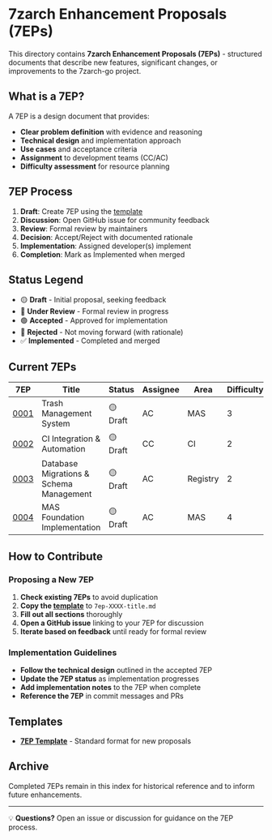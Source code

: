 # 7zarch Enhancement Proposals (7EPs)

This directory contains **7zarch Enhancement Proposals (7EPs)** - structured documents that describe new features, significant changes, or improvements to the 7zarch-go project.

## What is a 7EP?

A 7EP is a design document that provides:
- **Clear problem definition** with evidence and reasoning
- **Technical design** and implementation approach  
- **Use cases** and acceptance criteria
- **Assignment** to development teams (CC/AC)
- **Difficulty assessment** for resource planning

## 7EP Process

1. **Draft**: Create 7EP using the [template](template.md)
2. **Discussion**: Open GitHub issue for community feedback  
3. **Review**: Formal review by maintainers
4. **Decision**: Accept/Reject with documented rationale
5. **Implementation**: Assigned developer(s) implement
6. **Completion**: Mark as Implemented when merged

## Status Legend

- 🟡 **Draft** - Initial proposal, seeking feedback
- 🔵 **Under Review** - Formal review in progress  
- 🟢 **Accepted** - Approved for implementation
- 🔴 **Rejected** - Not moving forward (with rationale)
- ✅ **Implemented** - Completed and merged

## Current 7EPs

| 7EP | Title | Status | Assignee | Area | Difficulty | Created | Updated |
|-----|-------|--------|----------|------|------------|---------|---------|
| [0001](7ep-0001-trash-management.md) | Trash Management System | 🟡 Draft | AC | MAS | 3 | 2025-08-11 | 2025-08-12 |
| [0002](7ep-0002-ci-integration.md) | CI Integration & Automation | 🟡 Draft | CC | CI | 2 | 2025-08-12 | 2025-08-12 |
| [0003](7ep-0003-database-migrations.md) | Database Migrations & Schema Management | 🟡 Draft | AC | Registry | 2 | 2025-08-12 | 2025-08-12 |
| [0004](7ep-0004-mas-foundation.md) | MAS Foundation Implementation | 🟡 Draft | AC | MAS | 4 | 2025-08-12 | 2025-08-12 |

## How to Contribute

### Proposing a New 7EP

1. **Check existing 7EPs** to avoid duplication
2. **Copy the [template](template.md)** to `7ep-XXXX-title.md`
3. **Fill out all sections** thoroughly
4. **Open a GitHub issue** linking to your 7EP for discussion
5. **Iterate based on feedback** until ready for formal review

### Implementation Guidelines

- **Follow the technical design** outlined in the accepted 7EP
- **Update the 7EP status** as implementation progresses  
- **Add implementation notes** to the 7EP when complete
- **Reference the 7EP** in commit messages and PRs

## Templates

- **[7EP Template](template.md)** - Standard format for new proposals

## Archive

Completed 7EPs remain in this index for historical reference and to inform future enhancements.

---

💡 **Questions?** Open an issue or discussion for guidance on the 7EP process.